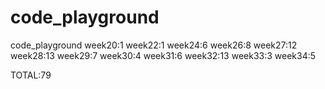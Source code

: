 # code_playground
code_playground
week20:1
week22:1
week24:6
week26:8
week27:12
week28:13
week29:7
week30:4
week31:6
week32:13
week33:3
week34:5

TOTAL:79
